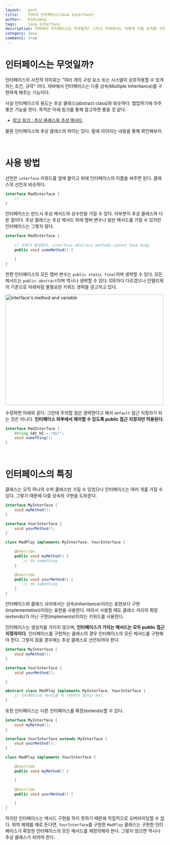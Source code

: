 ```yaml
---
layout:   post
title:    자바의 인터페이스(Java Interface)
author:   Kimtaeng
tags: 	  java interface
description: 자바에서 인터페이스는 무엇일까? 그리고 자바에서는 어떻게 다중 상속을 구현할 수 있을까?
category: Java
comments: true
---
```


# 인터페이스는 무엇일까?

인터페이스의 사전적 의미로는 "여러 개의 구성 요소 또는 시스템이 상호작용할 수 있게 하는 조건, 규약" 이다.
자바에서 인터페이스는 다중 상속(Multiple Inheritance)를 구현하게 해주는 기능이다.

사실 인터페이스의 용도는 추상 클래스(abstract class)와 비슷하다. 협업하기에 아주 좋은 기능을 한다.
목적은 아래 링크를 통해 참고하면 좋을 것 같다.

- <a href="/post/abstract-classes-and-methods-in-java" target="_blank">참고 링크 : 추상 클래스와 추상 메서드</a>

물론 인터페이스와 추상 클래스의 차이는 있다. 밑에 이어지는 내용을 통해 확인해보자.

<br/>

# 사용 방법

선언은 ```interface``` 키워드를 앞에 붙이고 뒤에 인터페이스의 이름을 써주면 된다. 클래스의 선언과 비슷하다.

```java
interface MadInterface {
    // ...
}
```

인터페이스는 반드시 추상 메서드와 상수만을 가질 수 있다. 이부분이 추상 클래스와 다른 점이다.
추상 클래스는 추상 메서드 외에 멤버 변수나 일반 메서드를 가질 수 있지만 인터페이스는 그렇지 않다.

```java
interface MadInterface {
    
    // 오류가 발생한다. interface abstract methods cannot have body
    public void someMethod() {

    }
}
```

한편 인터페이스의 모든 멤버 변수는 ```public static final```이며 생략할 수 있다. 모든 메서드는 ```public abstract```이며
역시나 생략할 수 있다. IDE마다 다르겠으나 인텔리제이 기준으로 아래처럼 불필요한 키워드 생략을 권고하고 있다.

<img class="post_image" src="{{ site.baseurl }}/img/post/2018-03-02-what-is-the-purpose-of-interfaces-in-java-1.jpg"
width="500" height="350" alt="interface's method and variable"/>

수정하면 아래와 같다. 그런데 주의할 점은 생략한다고 해서 ```default``` 접근 지정자가 되는 것은 아니다.
**인터페이스 외부에서 제어할 수 있도록 public 접근 지정자만 허용된다.**

```java
interface MadInterface {
    String SAY_HI = "Hi!";
    void someThing();
}
```

<br/>

# 인터페이스의 특징

클래스는 오직 하나의 수퍼 클래스만 가질 수 있었으나 인터페이스는 여러 개를 가질 수 있다. 그렇기 때문에 다중 상속의 구현을 도와준다.

```java
interface MyInterface {
    void myMethod();
}

interface YourInterface {
    void yourMethod();
}

class MadPlay implements MyInterface, YourInterface {

    @Override
    public void myMethod() {
        // do something
    }

    @Override
    public void yourMethod() {
        // do something
    }
}
```

인터페이스와 클래스 사이에서는 상속(inheritance)이라는 표현보다 구현(implementation)이라는 표현을 사용한다.
따라서 사용할 때도 클래스 끼리의 확장(extends)가 아닌 구현(implements)이라는 키워드를 사용한다.

인터페이스는 생성자를 가지지 않으며, **인터페이스가 가지는 메서드는 모두 public 접근 지정자이다.**
인터페이스를 구현하는 클래스의 경우 인터페이스의 모든 메서드를 구현해야 한다. 그렇지 않을 경우에는 추상 클래스로 선언되어야 한다.

```java
interface MyInterface {
    void myMethod();
}

interface YourInterface {
    void yourMethod();

}

abstract class MadPlay implements MyInterface, YourInterface {
    // 인터페이스의 메서드를 꼭 구현하지 않아도 된다.
}
```

또한 인터페이스는 다른 인터페이스를 확장(extends)할 수 있다.

```java
interface MyInterface {
    void myMethod();
}

interface YourInterface extends MyInterface {
    void yourMethod();
}

class MadPlay implements YourInterface {

    @Override
    public void myMethod() {

    }

    @Override
    public void yourMethod() {

    }
}
```

하지만 인터페이스는 메서드 구현을 하지 못하기 때문에 직접적으로 오버라이딩할 수 없다. 위의 예제를 예로 든다면,
```YourInterface```를 구현한 ```MadPlay``` 클래스는 구현한 인터페이스가 확장한 인터페이스의 모든 메서드를 재정의해야 한다.
그렇지 않으면 역시나 추상 클래스가 되어야 한다.